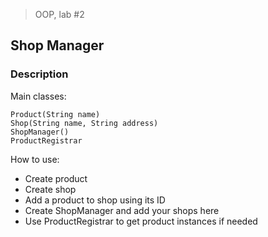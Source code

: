 > OOP, lab #2
## Shop Manager

### Description

Main classes:

    Product(String name)
    Shop(String name, String address)
    ShopManager()
    ProductRegistrar

How to use:  
* Create product
* Create shop
* Add a product to shop using its ID
* Create ShopManager and add your shops here
* Use ProductRegistrar to get product instances if needed
